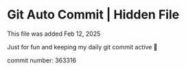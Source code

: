 # Git Auto Commit | Hidden File

This file was added Feb 12, 2025

Just for fun and keeping my daily git commit active 🤪

commit number: 363316
